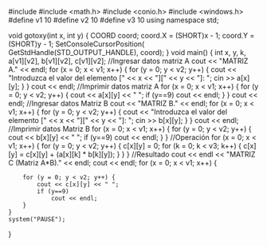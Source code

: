 #include <iostream>
#include <math.h>
#include <conio.h>
#include <windows.h>
#define v1 10
#define v2 10
#define v3 10
using namespace std;

void gotoxy(int x, int y)
{
    COORD coord;
    coord.X = (SHORT)x - 1;
    coord.Y = (SHORT)y - 1;
    SetConsoleCursorPosition(
        GetStdHandle(STD_OUTPUT_HANDLE), coord);
}
void main() {
    int x, y, k, a[v1][v2], b[v1][v2], c[v1][v2];
    //Ingresar datos matriz A
    cout << "MATRIZ A." << endl;
    for (x = 0; x < v1; x++) {
        for (y = 0; y < v2; y++) {
            cout << "Introduzca el valor del elemento [" << x << "][" << y << "]: ";
            cin >> a[x][y];
        }
    }
    cout << endl;
    //Imprimir datos matriz A
    for (x = 0; x < v1; x++) { 
        for (y = 0; y < v2; y++) {
            cout << a[x][y] << " ";
            if (y==9)
                cout << endl;
        }
    }
    cout << endl;
    //Ingresar datos Matriz B
    cout << "MATRIZ B." << endl; 
    for (x = 0; x < v1; x++) {
        for (y = 0; y < v2; y++) {
            cout << "Introduzca el valor del elemento [" << x << "][" << y << "]: ";
            cin >> b[x][y];
        }
    }
    cout << endl;
    //Imprimir datos Matriz B
    for (x = 0; x < v1; x++) { 
        for (y = 0; y < v2; y++) {
            cout << b[x][y] << " ";
            if (y==9)
                cout << endl;
        }
    }
    //Operación
    for (x = 0; x < v1; x++)
    { 
        for (y = 0; y < v2; y++)
        {
            c[x][y] = 0;
            for (k = 0; k < v3; k++) {
                c[x][y] = c[x][y] + (a[x][k] * b[k][y]);
            }
        }
    }
    //Resultado
    cout << endl << "MATRIZ C (Matriz A*B)." << endl;
    cout << endl;
    for (x = 0; x < v1; x++) {

        for (y = 0; y < v2; y++) {
            cout << c[x][y] << " ";
            if (y==9)
                cout << endl;
        }
    }
    system("PAUSE");
}
